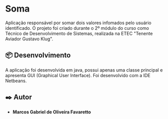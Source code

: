 # Soma

Aplicação responsável por somar dois valores infomados pelo usuário identificado. O projeto foi criado durante o 2º módulo do curso como Técnico de Desenvolvimento de Sistemas, realizada na ETEC "Tenente Aviador Gustavo Klug".

## 📦 Desenvolvimento

A aplicação foi desenvolvida em java, possui apenas uma classe principal e apresenta GUI (Graphical User Interface). Foi desenvolvido com a IDE Netbeans.

## ✒️ Autor

- **Marcos Gabriel de Oliveira Favaretto**